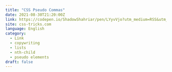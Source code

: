 ```yaml
---
title: "CSS Pseudo Commas"
date: 2021-08-30T21:20:00Z
link: https://codepen.io/ShadowShahriar/pen/LYyvVjo?utm_medium=RSS&utm_source=news.12bit.vn
site: css-tricks.com
language: English
category:
  - Link
  - copywriting
  - lists
  - nth-child
  - pseudo elements
draft: false
---
```

